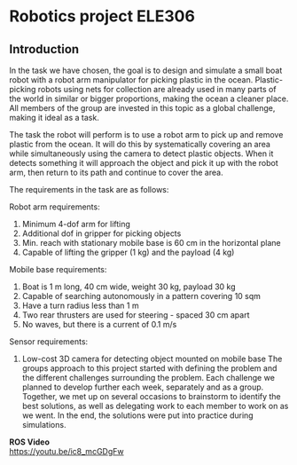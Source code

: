 # Robotics project ELE306

## Introduction

In the task we have chosen, the goal is to design and simulate a small boat robot with a robot
arm manipulator for picking plastic in the ocean. Plastic-picking robots using nets for collection
are already used in many parts of the world in similar or bigger proportions, making the ocean a
cleaner place. All members of the group are invested in this topic as a global challenge, making
it ideal as a task.

The task the robot will perform is to use a robot arm to pick up and remove plastic from the
ocean. It will do this by systematically covering an area while simultaneously using the camera
to detect plastic objects. When it detects something it will approach the object and pick it up
with the robot arm, then return to its path and continue to cover the area.

The requirements in the task are as follows:

Robot arm requirements:

1. Minimum 4-dof arm for lifting
2. Additional dof in gripper for picking objects
3. Min. reach with stationary mobile base is 60 cm in the horizontal plane
4. Capable of lifting the gripper (1 kg) and the payload (4 kg)

Mobile base requirements:

1. Boat is 1 m long, 40 cm wide, weight 30 kg, payload 30 kg
2. Capable of searching autonomously in a pattern covering 10 sqm
3. Have a turn radius less than 1 m
4. Two rear thrusters are used for steering - spaced 30 cm apart
5. No waves, but there is a current of 0.1 m/s

Sensor requirements:

1. Low-cost 3D camera for detecting object mounted on mobile base
The groups approach to this project started with defining the problem and the different challenges
surrounding the problem. Each challenge we planned to develop further each week, separately
and as a group. Together, we met up on several occasions to brainstorm to identify the best
solutions, as well as delegating work to each member to work on as we went. In the end, the
solutions were put into practice during simulations.

**ROS Video**\
https://youtu.be/ic8_mcGDgFw
